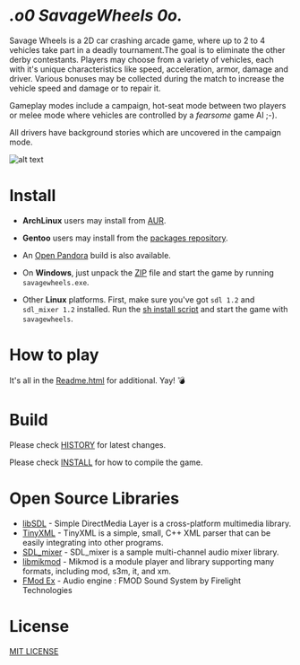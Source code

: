 _.o0 SavageWheels 0o._
==========================

Savage Wheels is a 2D car crashing arcade game, where up to 2 to 4 vehicles take part in a deadly tournament.The goal is to eliminate the other derby contestants. Players may choose from a variety of vehicles, each with it's unique characteristics like speed, acceleration, armor, damage and driver. Various bonuses may be collected during the match to increase the vehicle speed and damage or to repair it.

Gameplay modes include a campaign, hot-seat mode between two players or melee mode where vehicles are controlled by a _fearsome_ game AI ;-).

All drivers have background stories which are uncovered in the campaign mode.

![alt text](http://i.imgur.com/09h8j1M.jpg "Gameplay screenshot")

# Install

  * **ArchLinux** users may install from [AUR](https://aur.archlinux.org/packages/savagewheels/).
  * **Gentoo** users may install from the [packages repository](https://packages.gentoo.org/packages/games-arcade/savagewheels).
  * An [Open Pandora](https://repo.openpandora.org/?page=detail&app=SavageWheels-Loic2003) build is also available.

  * On **Windows**, just unpack the [ZIP](https://github.com/petarov/savagewheels/releases) file and start the game by running `savagewheels.exe`.
  * Other **Linux** platforms. First, make sure you've got `sdl 1.2` and `sdl_mixer 1.2` installed. Run the [sh install script](https://github.com/petarov/savagewheels/releases) and start the game with `savagewheels`.

# How to play

It's all in the [Readme.html](http://htmlpreview.github.io/?https://github.com/petarov/savagewheels/blob/master/bin/Readme.html) for additional. Yay! :bomb:

# Build

Please check [HISTORY](HISTORY) for latest changes.

Please check [INSTALL](INSTALL.md) for how to compile the game.

# Open Source Libraries
  * [libSDL](http://www.libsdl.org/) - Simple DirectMedia Layer is a cross-platform multimedia library.
  * [TinyXML](http://www.grinninglizard.com/tinyxml/) - TinyXML is a simple, small, C++ XML parser that can be easily integrating into other programs.
  * [SDL_mixer](http://www.libsdl.org/projects/SDL_mixer/) - SDL_mixer is a sample multi-channel audio mixer library.
  * [libmikmod](http://mikmod.shlomifish.org/) - Mikmod is a module player and library supporting many formats, including mod, s3m, it, and xm.
  * [FMod Ex](http://www.fmod.org/fmod-sales.html) - Audio engine : FMOD Sound System by Firelight Technologies  

# License

[MIT LICENSE](LICENSE)
